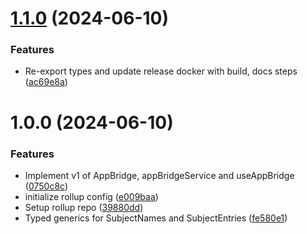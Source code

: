 # [1.1.0](https://github.com/rob-long/app-bridge/compare/v1.0.0...v1.1.0) (2024-06-10)


### Features

* Re-export types and update release docker with build, docs steps ([ac69e8a](https://github.com/rob-long/app-bridge/commit/ac69e8a376121d08b90d28bfa00452b72b85b0b0))

# 1.0.0 (2024-06-10)


### Features

* Implement v1 of AppBridge, appBridgeService and useAppBridge ([0750c8c](https://github.com/rob-long/app-bridge/commit/0750c8c2095dbe3aa2c850f90d0d4dbfd14ad7da))
* initialize rollup config ([e009baa](https://github.com/rob-long/app-bridge/commit/e009baa1282d569b037bf6119c0eb38694575406))
* Setup rollup repo ([39880dd](https://github.com/rob-long/app-bridge/commit/39880dd3adc4d45c6e92cd3a5413cbf4e892f476))
* Typed generics for SubjectNames and SubjectEntries ([fe580e1](https://github.com/rob-long/app-bridge/commit/fe580e1b5c851ea727e330f05182da2a241ffad6))
